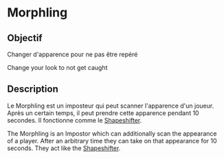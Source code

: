 # Morphling

## Objectif

Changer d'apparence pour ne pas être repéré

Change your look to not get caught

## Description

Le Morphling est un imposteur qui peut scanner l'apparence d'un joueur. Après un certain temps, il peut prendre cette apparence pendant 10 secondes. Il fonctionne comme le [Shapeshifter](/impostors/shapeshifter.md).

The Morphling is an Impostor which can additionally scan the appearance of a player. After an arbitrary time they can take on that appearance for 10 seconds. They act like the [Shapeshifter](/impostors/shapeshifter.md).